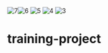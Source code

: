 ![7](https://github.com/ashuyadav123/training-project/assets/137309066/49541e5e-18cc-4c55-a8e2-64e40e0e8561)![6](https://github.com/ashuyadav123/training-project/assets/137309066/31cca67d-51e8-4ff1-af34-518d17e7b648)
![5](https://github.com/ashuyadav123/training-project/assets/137309066/336c10ef-c5c2-4681-9125-5e221429f2ba)
![4](https://github.com/ashuyadav123/training-project/assets/137309066/782e61e7-2a50-45d0-80e3-9a24403bac23)
![3](https://github.com/ashuyadav123/training-project/assets/137309066/e5ba7f94-0019-4fa1-88d1-5339819ec76b)

# training-project
